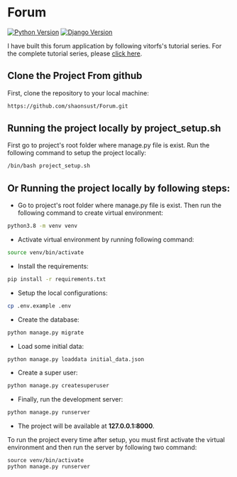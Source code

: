 # Forum

[![Python Version](https://img.shields.io/badge/python-3.8-brightgreen.svg)](https://python.org)
[![Django Version](https://img.shields.io/badge/django-3.0.8-brightgreen.svg)](https://djangoproject.com)

I have built this forum application by following vitorfs's tutorial series. For the complete tutorial series, please [click here](https://simpleisbetterthancomplex.com/series/beginners-guide/1.11/).


## Clone the Project From github

First, clone the repository to your local machine:

```bash
https://github.com/shaonsust/Forum.git
```

## Running the project locally by project_setup.sh

First go to project's root folder where manage.py file is exist. Run the following command to setup the project locally:

```bash
/bin/bash project_setup.sh
```

## Or Running the project locally by following steps:

* Go to project's root folder where manage.py file is exist. Then run the following command to create virtual environment:

```bash
python3.8 -m venv venv
```

* Activate virtual environment by running following command:
```bash
source venv/bin/activate
```

* Install the requirements:

```bash
pip install -r requirements.txt
```

* Setup the local configurations:

```bash
cp .env.example .env
```

* Create the database:

```bash
python manage.py migrate
```

* Load some initial data:

```bash
python manage.py loaddata initial_data.json
```

* Create a super user:

```bash
python manage.py createsuperuser
```

* Finally, run the development server:

```bash
python manage.py runserver
```

* The project will be available at **127.0.0.1:8000**.

To run the project every time after setup, you must first activate the virtual environment and then run the server by following two command:

```bast
source venv/bin/activate
python manage.py runserver
```
